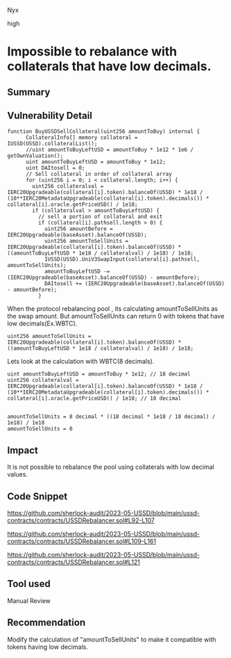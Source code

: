 Nyx

high

# Impossible to rebalance with collaterals that have low decimals.

## Summary

## Vulnerability Detail
```solidity
function BuyUSSDSellCollateral(uint256 amountToBuy) internal {
      CollateralInfo[] memory collateral = IUSSD(USSD).collateralList();
      //uint amountToBuyLeftUSD = amountToBuy * 1e12 * 1e6 / getOwnValuation();
      uint amountToBuyLeftUSD = amountToBuy * 1e12;
      uint DAItosell = 0;
      // Sell collateral in order of collateral array
      for (uint256 i = 0; i < collateral.length; i++) {
        uint256 collateralval = IERC20Upgradeable(collateral[i].token).balanceOf(USSD) * 1e18 / (10**IERC20MetadataUpgradeable(collateral[i].token).decimals()) * collateral[i].oracle.getPriceUSD() / 1e18;
        if (collateralval > amountToBuyLeftUSD) {
          // sell a portion of collateral and exit
          if (collateral[i].pathsell.length > 0) {
            uint256 amountBefore = IERC20Upgradeable(baseAsset).balanceOf(USSD);
            uint256 amountToSellUnits = IERC20Upgradeable(collateral[i].token).balanceOf(USSD) * ((amountToBuyLeftUSD * 1e18 / collateralval) / 1e18) / 1e18; 
            IUSSD(USSD).UniV3SwapInput(collateral[i].pathsell, amountToSellUnits);
            amountToBuyLeftUSD -= (IERC20Upgradeable(baseAsset).balanceOf(USSD) - amountBefore);
            DAItosell += (IERC20Upgradeable(baseAsset).balanceOf(USSD) - amountBefore);
          }
```
When the protocol rebalancing pool , its calculating amountToSellUnits as the swap amount. But amountToSellUnits can return 0 with tokens that have low decimals(Ex.WBTC).
```solidity
uint256 amountToSellUnits = IERC20Upgradeable(collateral[i].token).balanceOf(USSD) * ((amountToBuyLeftUSD * 1e18 / collateralval) / 1e18) / 1e18;
```
Lets look at the calculation with WBTC(8 decimals).

```solidity
uint amountToBuyLeftUSD = amountToBuy * 1e12; // 18 decimal
uint256 collateralval = IERC20Upgradeable(collateral[i].token).balanceOf(USSD) * 1e18 / (10**IERC20MetadataUpgradeable(collateral[i].token).decimals()) * collateral[i].oracle.getPriceUSD() / 1e18; // 18 decimal


amountToSellUnits = 8 decimal * ((18 decimal * 1e18 / 18 decimal) / 1e18) / 1e18
amountToSellUnits = 0
```

## Impact
It is not possible to rebalance the pool using collaterals with low decimal values.
## Code Snippet
https://github.com/sherlock-audit/2023-05-USSD/blob/main/ussd-contracts/contracts/USSDRebalancer.sol#L92-L107

https://github.com/sherlock-audit/2023-05-USSD/blob/main/ussd-contracts/contracts/USSDRebalancer.sol#L109-L161

https://github.com/sherlock-audit/2023-05-USSD/blob/main/ussd-contracts/contracts/USSDRebalancer.sol#L121
## Tool used

Manual Review

## Recommendation
Modify the calculation of "amountToSellUnits" to make it compatible with tokens having low decimals.